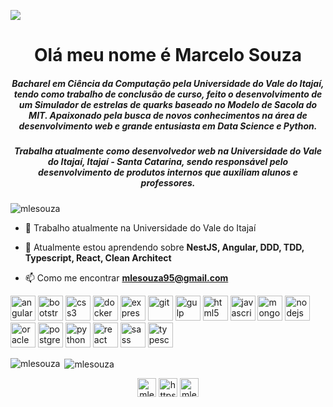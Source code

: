 <img src="https://raw.githubusercontent.com/mlesouza/mlesouza/master/images/cover.png"></img>
<h1 align="center">Olá meu nome é Marcelo Souza</h1>
<h5 align="center">Bacharel em Ciência da Computação pela Universidade do Vale do Itajaí, tendo como trabalho de conclusão de curso, feito o desenvolvimento de um Simulador de estrelas de quarks baseado no Modelo de Sacola do MIT. Apaixonado pela busca de novos conhecimentos na área de desenvolvimento web e grande entusiasta em Data Science e Python. </h5>
<h5 align="center">Trabalha atualmente como desenvolvedor web na Universidade do Vale do Itajaí, Itajaí - Santa Catarina, sendo responsável pelo desenvolvimento de produtos internos que auxiliam alunos e professores.</h5>

<p align="left"> <img src="https://komarev.com/ghpvc/?username=mlesouza" alt="mlesouza" /> </p>

- 🔭 Trabalho atualmente na Universidade do Vale do Itajaí

- 🌱 Atualmente estou aprendendo sobre **NestJS, Angular, DDD, TDD, Typescript, React, Clean Architect**

- 📫 Como me encontrar **mlesouza95@gmail.com**

<p align="left"><img src="https://devicons.github.io/devicon/devicon.git/icons/angularjs/angularjs-original.svg" alt="angularjs" width="40" height="40"/> <img src="https://devicons.github.io/devicon/devicon.git/icons/bootstrap/bootstrap-plain.svg" alt="bootstrap" width="40" height="40"/> <img src="https://devicons.github.io/devicon/devicon.git/icons/css3/css3-original-wordmark.svg" alt="css3" width="40" height="40"/> <img src="https://devicons.github.io/devicon/devicon.git/icons/docker/docker-original-wordmark.svg" alt="docker" width="40" height="40"/> <img src="https://devicons.github.io/devicon/devicon.git/icons/express/express-original-wordmark.svg" alt="express" width="40" height="40"/> <img src="https://www.vectorlogo.zone/logos/git-scm/git-scm-icon.svg" alt="git" width="40" height="40"/> <img src="https://devicons.github.io/devicon/devicon.git/icons/gulp/gulp-plain.svg" alt="gulp" width="40" height="40"/> <img src="https://devicons.github.io/devicon/devicon.git/icons/html5/html5-original-wordmark.svg" alt="html5" width="40" height="40"/> <img src="https://devicons.github.io/devicon/devicon.git/icons/javascript/javascript-original.svg" alt="javascript" width="40" height="40"/> <img src="https://devicons.github.io/devicon/devicon.git/icons/mongodb/mongodb-original-wordmark.svg" alt="mongodb" width="40" height="40"/> <img src="https://devicons.github.io/devicon/devicon.git/icons/nodejs/nodejs-original-wordmark.svg" alt="nodejs" width="40" height="40"/> <img src="https://devicons.github.io/devicon/devicon.git/icons/oracle/oracle-original.svg" alt="oracle" width="40" height="40"/> <img src="https://devicons.github.io/devicon/devicon.git/icons/postgresql/postgresql-original-wordmark.svg" alt="postgresql" width="40" height="40"/> <img src="https://devicons.github.io/devicon/devicon.git/icons/python/python-original.svg" alt="python" width="40" height="40"/> <img src="https://devicons.github.io/devicon/devicon.git/icons/react/react-original-wordmark.svg" alt="react" width="40" height="40"/> <img src="https://devicons.github.io/devicon/devicon.git/icons/sass/sass-original.svg" alt="sass" width="40" height="40"/> <img src="https://devicons.github.io/devicon/devicon.git/icons/typescript/typescript-original.svg" alt="typescript" width="40" height="40"/></p><p><img align="left" src="https://github-readme-stats.vercel.app/api/top-langs/?username=mlesouza&layout=compact&hide=html" alt="mlesouza" /></p>

<p>&nbsp;<img align="center" src="https://github-readme-stats.vercel.app/api?username=mlesouza&show_icons=true" alt="mlesouza" /></p>

<p align="center">
<a href="https://twitter.com/mlesouza95" target="blank"><img align="center" src="https://cdn.jsdelivr.net/npm/simple-icons@3.0.1/icons/twitter.svg" alt="mlesouza95" height="30" width="30" /></a>
<a href="https://linkedin.com/in/https://www.linkedin.com/in/marcelo-souza-a74a5916b/" target="blank"><img align="center" src="https://cdn.jsdelivr.net/npm/simple-icons@3.0.1/icons/linkedin.svg" alt="https://www.linkedin.com/in/marcelo-souza-a74a5916b/" height="30" width="30" /></a>
<a href="https://instagram.com/mlesouza" target="blank"><img align="center" src="https://cdn.jsdelivr.net/npm/simple-icons@3.0.1/icons/instagram.svg" alt="mlesouza" height="30" width="30" /></a>
</p>
